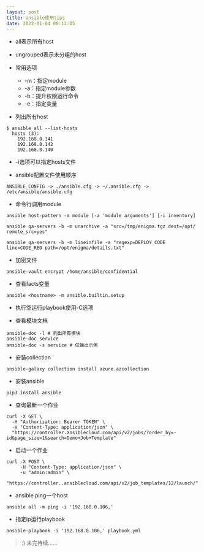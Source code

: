 ```yaml
---
layout: post
title: ansible使用tips
date: 2022-01-04 00:12:05
---
```


- all表示所有host

- ungrouped表示未分组的host

- 常用选项
  - -m：指定module
  - -a：指定module参数
  - -b：提升权限运行命令
  - -e：指定变量

- 列出所有host

```
$ ansible all --list-hosts
  hosts (3):
    192.168.0.141
    192.168.0.142
    192.168.0.140
```

- -i选项可以指定hosts文件

- ansible配置文件使用顺序

```
ANSIBLE_CONFIG -> ./ansible.cfg -> ~/.ansible.cfg -> /etc/ansible/ansible.cfg
```

- 命令行调用module

```
ansible host-pattern -m module [-a 'module arguments'] [-i inventory]

ansible qa-servers -b -m unarchive -a "src=/tmp/enigma.tgz dest=/opt/ remote_src=yes"

ansible qa-servers -b -m lineinfile -a "regexp=DEPLOY_CODE line=CODE_RED path=/opt/enigma/details.txt"
```

- 加密文件

```
ansible-vault encrypt /home/ansible/confidential
```

- 查看facts变量

```
ansible <hostname> -m ansible.builtin.setup
```

- 执行空运行playbook使用-C选项

- 查看模块文档

```
ansible-doc -l # 列出所有模块
ansible-doc service
ansible-doc -s service # 仅输出示例
```

- 安装collection

```
ansible-galaxy collection install azure.azcollection
```

- 安装ansible

```
pip3 install ansible
```

- 查询最新一个作业

```
curl -X GET \
  -H "Authorization: Bearer TOKEN" \
  -H "Content-Type: application/json" \
  "https://controller.ansiblecloud.com/api/v2/jobs/?order_by=-id&page_size=1&search=Demo+Job+Template"
```

- 启动一个作业

```
curl -X POST \
     -H "Content-Type: application/json" \
     -u "admin:admin" \
     "https://controller..ansiblecloud.com/api/v2/job_templates/12/launch/"
```

- ansible ping一个host

```
ansible all -m ping -i '192.168.0.106,'
```

- 指定ip运行playbook

```
ansible-playbook -i '192.168.0.106,' playbook.yml
```

> :) 未完待续......
